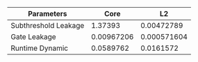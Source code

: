 | Parameters | Core | L2 |
| --- | --- | --- |
| Subthreshold Leakage | 1.37393 | 0.00472789 |
| Gate Leakage | 0.00967206 | 0.000571604 |
| Runtime Dynamic | 0.0589762 | 0.0161572 |
